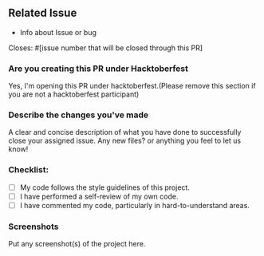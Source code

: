 ## Related Issue
  - Info about Issue or bug

Closes: #[issue number that will be closed through this PR]

### Are you creating this PR under Hacktoberfest
Yes, I'm opening this PR under hacktoberfest.(Please remove this section if you are not a hacktoberfest participant)

### Describe the changes you've made
A clear and concise description of what you have done to successfully close your assigned issue. Any new files? or anything you feel to let us know!

### Checklist:
<!--
Example how to mark a checkbox:-
- [x] My code follows the code style of this project.
-->
- [ ] My code follows the style guidelines of this project.
- [ ] I have performed a self-review of my own code.
- [ ] I have commented my code, particularly in hard-to-understand areas.

### Screenshots
Put any screenshot(s) of the project here.
